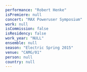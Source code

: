 ```yaml
---
performance: "Robert Henke"
isPremiere: null
concert: "MAX Poweruser Symposium"
work: null
isCommission: false
isResidency: false
work_year: "NULL"
ensemble: null
season: "Electric Spring 2015"
venue: "CAMG/01"
person: null
country: null
---
```


